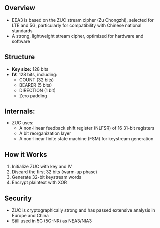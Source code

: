 ## Overview
- EEA3 is based on the ZUC stream cipher (Zu Chongzhi), selected for LTE and 5G, particularly for compatibility with Chinese national standards
- A strong, lightweight stream cipher, optimized for hardware and software

## Structure
- **Key size:** $128$ bits
- **IV:** $128$ bits, including:
	- COUNT ($32$ bits)
	- BEARER ($5$ bits)
	- DIRECTION ($1$ bit)
	- Zero padding

## Internals:
- ZUC uses:
	- A non-linear feedback shift register (NLFSR) of $16 \ 31$-bit registers
	- A bit reorganization layer
	- A non-linear finite state machine (FSM) for keystream generation

## How it Works
1. Initialize ZUC with key and IV
2. Discard the first $32$ bits (warm-up phase)
3. Generate $32$-bit keystream words
4. Encrypt plaintext with XOR

## Security
- ZUC is cryptographically strong and has passed extensive analysis in Europe and China
- Still used in 5G (5G-NR) as NEA3/NIA3